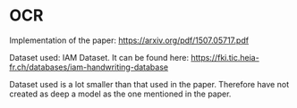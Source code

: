 # OCR
Implementation of the paper: https://arxiv.org/pdf/1507.05717.pdf

Dataset used: IAM Dataset. It can be found here: https://fki.tic.heia-fr.ch/databases/iam-handwriting-database

Dataset used is a lot smaller than that used in the paper. Therefore have not created as deep a model as the one mentioned in the paper.
